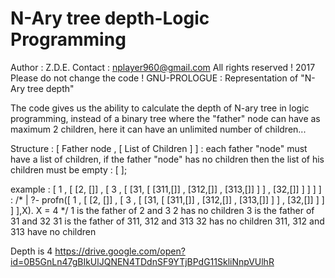 # N-Ary tree depth-Logic Programming
Author : Z.D.E.   Contact : nplayer960@gmail.com    All rights reserved ! 2017   Please do not change the code !
GNU-PROLOGUE : Representation of "N-Ary tree depth"

The code gives us the ability to calculate the depth of N-ary tree in logic programming, instead of a binary tree where the
"father" node can have as maximum 2 children, here it can have an unlimited number of children...

Structure : [ Father node , [ List of Children ] ] :
each father "node" must have a list of children, if the father "node" has no children then the list of his children must be empty : [ ];

example : [ 1 , [ [2, []] , [ 3 , [ [31, [ [311,[]] , [312,[]] , [313,[]] ] ] , [32,[]] ] ] ] ] :
/*
| ?- profn([ 1 , [ [2, []] , [ 3 , [ [31, [ [311,[]] , [312,[]] , [313,[]] ] ] , [32,[]] ] ] ] ],X).
X = 4
*/
1 is the father of 2 and 3
2 has no children
3 is the father of 31 and 32
31 is the father of 311, 312 and 313
32 has no children
311, 312 and 313 have no children

Depth is 4
https://drive.google.com/open?id=0B5GnLn47gBIkUlJQNEN4TDdnSF9YTjBPdG11SkliNnpVUlhR
